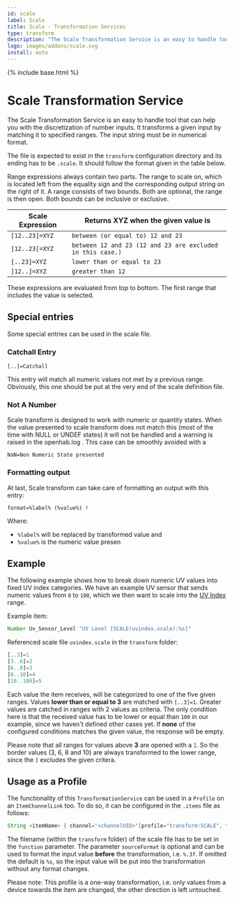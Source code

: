 ```yaml
---
id: scale
label: Scale
title: Scale - Transformation Services
type: transform
description: "The Scale Transformation Service is an easy to handle tool that can help you with the discretization of number inputs."
logo: images/addons/scale.svg
install: auto
---
```


<!-- Attention authors: Do not edit directly. Please add your changes to the appropriate source repository -->

{% include base.html %}

# Scale Transformation Service

<AddonLogo />

The Scale Transformation Service is an easy to handle tool that can help you with the discretization of number inputs.
It transforms a given input by matching it to specified ranges.
The input string must be in numerical format.

The file is expected to exist in the `transform` configuration directory and its ending has to be `.scale`.
It should follow the format given in the table below.

Range expressions always contain two parts.
The range to scale on, which is located left from the equality sign and the corresponding output string on the right of it.
A range consists of two bounds. Both are optional, the range is then open. Both bounds can be inclusive or exclusive.

| Scale Expression | Returns XYZ when the given value is                        |
|------------------|------------------------------------------------------------|
| `[12..23]=XYZ`   | `between (or equal to) 12 and 23`                          |
| `]12..23[=XYZ`   | `between 12 and 23 (12 and 23 are excluded in this case.)` |
| `[..23]=XYZ`     | `lower than or equal to 23`                                |
| `]12..]=XYZ`     | `greater than 12`                                          |

These expressions are evaluated from top to bottom.
The first range that includes the value is selected.

## Special entries

Some special entries can be used in the scale file.

### Catchall Entry

`[..]=Catchall`

This entry will match all numeric values not met by a previous range. Obviously, this one should be put at the very end of the scale definition file.

### Not A Number

Scale transform is designed to work with numeric or quantity states. When the value presented to scale transform does not match this (most of the time with NULL or UNDEF states) it will not be handled and a warning is raised in the openhab.log . This case can be smoothly avoided with a

`NaN=Non Numeric State presented`

### Formatting output

At last, Scale transform can take care of formatting an output with this entry:

`format=%label% (%value%) !`

Where:

- `%label%` will be replaced by transformed value and
- `%value%` is the numeric value presen

## Example

The following example shows how to break down numeric UV values into fixed UV index categories.
We have an example UV sensor that sends numeric values from `0` to `100`, which we then want to scale into the [UV Index](https://en.wikipedia.org/wiki/Ultraviolet_index) range.

Example item:

```java
Number Uv_Sensor_Level "UV Level [SCALE(uvindex.scale):%s]"
```

Referenced scale file `uvindex.scale` in the `transform` folder:

```python
[..3]=1
]3..6]=2
]6..8]=3
]8..10]=4
]10..100]=5
```

Each value the item receives, will be categorized to one of the five given ranges.
Values **lower than or equal to 3** are matched with `[..3]=1`.
Greater values are catched in ranges with 2 values as criteria.
The only condition here is that the received value has to be lower or equal than `100` in our example, since we haven't defined other cases yet.
If **none** of the configured conditions matches the given value, the response will be empty.

Please note that all ranges for values above **3** are opened with a `]`.
So the border values (3, 6, 8 and 10) are always transformed to the lower range, since the `]` excludes the given critera.

## Usage as a Profile

The functionality of this `TransformationService` can be used in a `Profile` on an `ItemChannelLink` too.
To do so, it can be configured in the `.items` file as follows:

```java
String <itemName> { channel="<channelUID>"[profile="transform:SCALE", function="<filename>", sourceFormat="<valueFormat>"]}
```

The filename (within the `transform` folder) of the scale file has to be set in the `function` parameter.
The parameter `sourceFormat` is optional and can be used to format the input value **before** the transformation, i.e. `%.3f`.
If omitted the default is `%s`, so the input value will be put into the transformation without any format changes.

Please note: This profile is a one-way transformation, i.e. only values from a device towards the item are changed, the other direction is left untouched.
